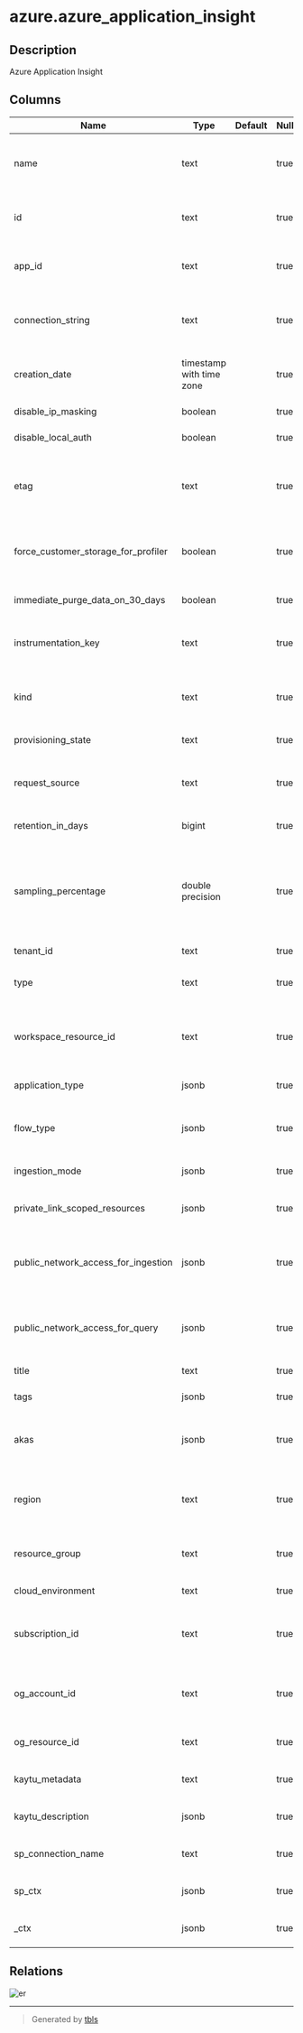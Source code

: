 # azure.azure_application_insight

## Description

Azure Application Insight

## Columns

| Name | Type | Default | Nullable | Children | Parents | Comment |
| ---- | ---- | ------- | -------- | -------- | ------- | ------- |
| name | text |  | true |  |  | The friendly name that identifies the application insight. |
| id | text |  | true |  |  | Contains id to identify the application insight uniquely. |
| app_id | text |  | true |  |  | Application insights unique id for your Application. |
| connection_string | text |  | true |  |  | Application Insights component connection string. |
| creation_date | timestamp with time zone |  | true |  |  | Creation date for the Application Insights component. |
| disable_ip_masking | boolean |  | true |  |  | Disable IP masking. |
| disable_local_auth | boolean |  | true |  |  | Disable Non-AAD based Auth. |
| etag | text |  | true |  |  | A unique read-only string that changes whenever the resource is updated. |
| force_customer_storage_for_profiler | boolean |  | true |  |  | Force users to create their own storage account for profiler and debugger. |
| immediate_purge_data_on_30_days | boolean |  | true |  |  | Purge data immediately after 30 days. |
| instrumentation_key | text |  | true |  |  | Application Insights Instrumentation key. |
| kind | text |  | true |  |  | The kind of application that this component refers to, used to customize UI. |
| provisioning_state | text |  | true |  |  | Current state of this component. |
| request_source | text |  | true |  |  | Describes what tool created this Application Insights component. |
| retention_in_days | bigint |  | true |  |  | Retention period in days. |
| sampling_percentage | double precision |  | true |  |  | Percentage of the data produced by the application being monitored that is being sampled for Application Insights telemetry. |
| tenant_id | text |  | true |  |  | Azure Tenant ID. |
| type | text |  | true |  |  | The resource type of the application insight. |
| workspace_resource_id | text |  | true |  |  | Resource Id of the log analytics workspace to which the data will be ingested. |
| application_type | jsonb |  | true |  |  | Type of application being monitored. |
| flow_type | jsonb |  | true |  |  | Determines what kind of flow this component was created by. |
| ingestion_mode | jsonb |  | true |  |  | Indicates the flow of the ingestion. |
| private_link_scoped_resources | jsonb |  | true |  |  | List of linked private link scope resources. |
| public_network_access_for_ingestion | jsonb |  | true |  |  | The network access type for accessing Application Insights ingestion. |
| public_network_access_for_query | jsonb |  | true |  |  | The network access type for accessing Application Insights query. |
| title | text |  | true |  |  | Title of the resource. |
| tags | jsonb |  | true |  |  | A map of tags for the resource. |
| akas | jsonb |  | true |  |  | Array of globally unique identifier strings (also known as) for the resource. |
| region | text |  | true |  |  | The Azure region/location in which the resource is located. |
| resource_group | text |  | true |  |  | The resource group which holds this resource. |
| cloud_environment | text |  | true |  |  | The Azure Cloud Environment. |
| subscription_id | text |  | true |  |  | The Azure Subscription ID in which the resource is located. |
| og_account_id | text |  | true |  |  | The Platform Account ID in which the resource is located. |
| og_resource_id | text |  | true |  |  | The unique ID of the resource in opengovernance. |
| kaytu_metadata | text |  | true |  |  | Platform Metadata of the Azure resource. |
| kaytu_description | jsonb |  | true |  |  | The full model description of the resource |
| sp_connection_name | text |  | true |  |  | Steampipe connection name. |
| sp_ctx | jsonb |  | true |  |  | Steampipe context in JSON form. |
| _ctx | jsonb |  | true |  |  | Steampipe context in JSON form. |

## Relations

![er](azure.azure_application_insight.svg)

---

> Generated by [tbls](https://github.com/k1LoW/tbls)
